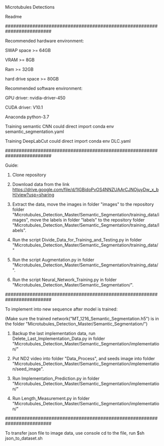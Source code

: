 Microtubules Detections

Readme

#########################################################################

Recommended hardware environment:

SWAP space >= 64GB

VRAM >= 8GB

Ram >= 32GB

hard drive space >= 80GB


Recommended software environment:

GPU driver: nvidia-driver-450

CUDA driver: V10.1

Anaconda python-3.7

Training semantic CNN could direct import conda env semantic_segmentation.yaml

Training DeepLabCut could direct import conda env DLC.yaml

#########################################################################

Guide:

1. Clone repository

2. Download data from the link https://drive.google.com/file/d/1lGBidoPvOS4NNZUAArCJNOjuyDw_x_bH/view?usp=sharing

3. Extract the data, move the images in folder "images" to the repository folder "Microtubules_Detection_Master/Semantic_Segmentation/training_data/images",
move the labels in folder "labels" to the repository folder "Microtubules_Detection_Master/Semantic_Segmentation/training_data/labels".

4. Run the script Divide_Data_for_Training_and_Testing.py in folder "Microtubules_Detection_Master/Semantic_Segmentation/training_data/"

5. Run the script Augmentation.py in folder "Microtubules_Detection_Master/Semantic_Segmentation/training_data/".

6. Run the script Neural_Network_Training.py in folder "Microtubules_Detection_Master/Semantic_Segmentation/".

#########################################################################

To implement into new sequence after model is trained:

(Make sure the trained network("MT_1216_Semantic_Segmentation.h5") is in the folder "Microtubules_Detection_Master/Semantic_Segmentation/")

1. Backup the last implementation data, run Delete_Last_Implementation_Data.py in folder "Microtubules_Detection_Master/Semantic_Segmentation/implementation/"

2. Put ND2 video into folder "Data_Process", and seeds image into folder "Microtubules_Detection_Master/Semantic_Segmentation/implementation/seed_image".

2. Run Implementation_Prediction.py in folder "Microtubules_Detection_Master/Semantic_Segmentation/implementation/"

3. Run Length_Measurement.py in folder "Microtubules_Detection_Master/Semantic_Segmentation/implementation/"

#########################################################################

To transfer json file to image data, use console cd to the file, run $sh json_to_dataset.sh
